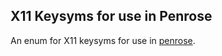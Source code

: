 ## X11 Keysyms for use in Penrose

An enum for X11 keysyms for use in [penrose][1].

  [1]: https://crates.io/crates/penrose
